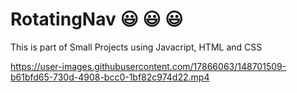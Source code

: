 # RotatingNav :smiley: :smiley: :smiley:
This is part of Small Projects using Javacript, HTML and CSS




https://user-images.githubusercontent.com/17866063/148701509-b61bfd65-730d-4908-bcc0-1bf82c974d22.mp4

